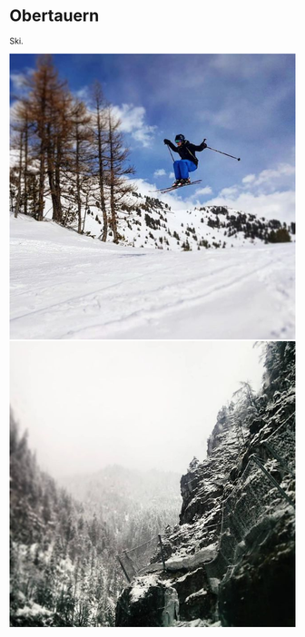 # Obertauern

Ski.


</pre>
<div style="width: 100%" align=center>
    <img src="./ski_jump.jpg">
    <img src="./mountain.jpg">
</div>
</pre>
<p style="clear: both"></p>

